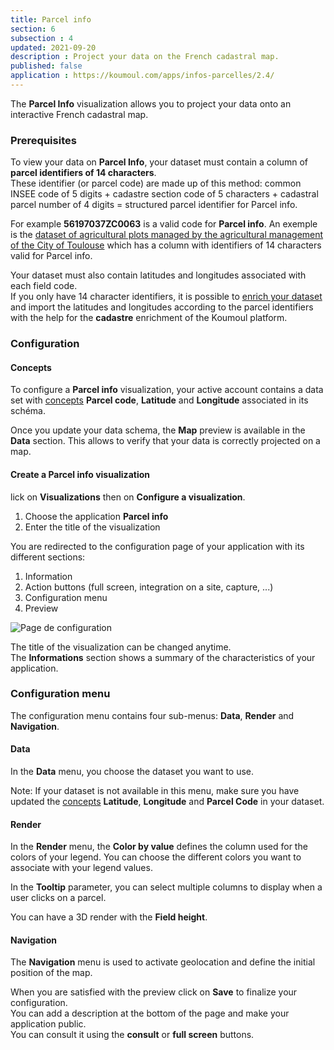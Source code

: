 ```yaml
---
title: Parcel info
section: 6
subsection : 4
updated: 2021-09-20
description : Project your data on the French cadastral map.
published: false
application : https://koumoul.com/apps/infos-parcelles/2.4/
---
```


The **Parcel Info** visualization allows you to project your data onto an interactive French cadastral map.

### Prerequisites

To view your data on **Parcel Info**, your dataset must contain a column of **parcel identifiers of 14 characters**.  
These identifier (or parcel code) are made up of this method: common INSEE code of 5 digits + cadastre section code of 5 characters + cadastral parcel number of 4 digits = structured parcel identifier for Parcel info.


For example **56197037ZC0063** is a valid code for **Parcel info**. An exemple is the [dataset of agricultural plots managed by the agricultural management of the City of Toulouse](https://koumoul.com/s/data-fair/api/v1/datasets/domaine-agricole-toulouse/full) which has a column with identifiers of 14 characters valid for Parcel info.

Your dataset must also contain latitudes and longitudes associated with each field code.  
If you only have 14 character identifiers, it is possible to [enrich your dataset](./user-guide/enrichment) and import the latitudes and longitudes according to the parcel identifiers with the help for the **cadastre** enrichment of the Koumoul platform.

### Configuration
#### Concepts

To configure a **Parcel info** visualization, your active account contains a data set with [concepts](./user-guide/concept) **Parcel code**, **Latitude** and **Longitude** associated in its schéma.

Once you update your data schema, the **Map** preview is available in the **Data** section. This allows to verify that your data is correctly projected on a map.

#### Create a Parcel info visualization

lick on **Visualizations** then on **Configure a visualization**.


1. Choose the application **Parcel info**
2. Enter the title of the visualization

<p>
</p>

You are redirected to the configuration page of your application with its different sections:  

1. Information
2. Action buttons (full screen, integration on a site, capture, ...)
3. Configuration menu
4. Preview

![Page de configuration](./images/user-guide/infos-parcelles-config.jpg)

The title of the visualization can be changed anytime.  
The **Informations** section shows a summary of the characteristics of your application.

### Configuration menu

The configuration menu contains four sub-menus: **Data**, **Render** and **Navigation**.

#### Data

In the **Data** menu, you choose the dataset you want to use.  

Note: If your dataset is not available in this menu, make sure you have updated the [concepts](./user-guide/concept) **Latitude**, **Longitude** and **Parcel Code** in your dataset.

#### Render

In the **Render** menu, the **Color by value** defines the column used for the colors of your legend. You can choose the different colors you want to associate with your legend values.  

In the **Tooltip** parameter, you can select multiple columns to display when a user clicks on a parcel.

You can have a 3D render with the **Field height**.

#### Navigation

The **Navigation** menu is used to activate geolocation and define the initial position of the map.

When you are satisfied with the preview click on **Save** to finalize your configuration.  
You can add a description at the bottom of the page and make your application public.  
You can consult it using the **consult** or **full screen** buttons.
